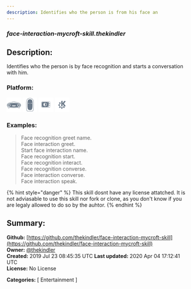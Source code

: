 ```yaml
---
description: Identifies who the person is from his face an
---
```


### _face-interaction-mycroft-skill.thekindler_  
## Description:  
Identifies who the person is by face recognition and starts a conversation with him.  
  
  
### Platform:  
 ![Mark I](../.gitbook/assets/mark-1-icon.png)  ![Mark II](../.gitbook/assets/mark-2-icon.png)  ![Picroft](../.gitbook/assets/picroft-icon.png)  ![plasmoid](../.gitbook/assets/kde.png)   
### Examples:  
> Face recognition greet name.  
> Face interaction greet.  
> Start face interaction name.  
> Face recognition start.  
> Face recognition interact.  
> Face recognition converse.  
> Face interaction converse.  
> Face interaction speak.  
  
{% hint style="danger" %}
This skill dosnt have any license attatched. It is not adviasable to use this skill nor fork or clone, as you don't know if you are legaly allowed to do so by the auhtor.
{% endhint %}
  
## Summary:  
**Github:** [https://github.com/thekindler/face-interaction-mycroft-skill](https://github.com/thekindler/face-interaction-mycroft-skill)  
**Owner:** [@thekindler](https://github.com/thekindler)  
**Created:** 2019 Jul 23 08:45:35 UTC  **Last updated:** 2020 Apr 04 17:12:41 UTC  
**License:** No License  
  
**Categories:** [ Entertainment ]   
